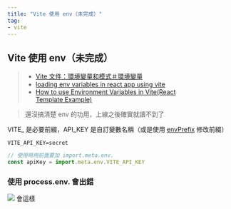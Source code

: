 ```yaml
---
title: "Vite 使用 env（未完成）"
tag: 
- vite
---
```


##  Vite 使用 env（未完成）
>- [Vite 文件：環境變量和模式＃環境變量](https://www.vitejs.net/guide/env-and-mode.html#env-variables)
>- [loading env variables in react app using vite](https://stackoverflow.com/questions/70883903/loading-env-variables-in-react-app-using-vite)
>- [How to use Environment Variables in Vite(React Template Example)](https://blog.ramadevsign.com/how-to-use-environment-variables-in-vite-react-template-example)

> 還沒搞清楚 env 的功用，上線之後確實就讀不到了

VITE_ 是必要前綴，API_KEY 是自訂變數名稱（或是使用 [envPrefix](https://www.vitejs.net/config/index.html#envprefix) 修改前綴）
```env
VITE_API_KEY=secret
```

```jsx
// 使用時用前面要加 import.meta.env.
const apiKey = import.meta.env.VITE_API_KEY
```

### 使用 process.env. 會出錯
![](https://i.imgur.com/tQ4MXVS.png)
會這樣
